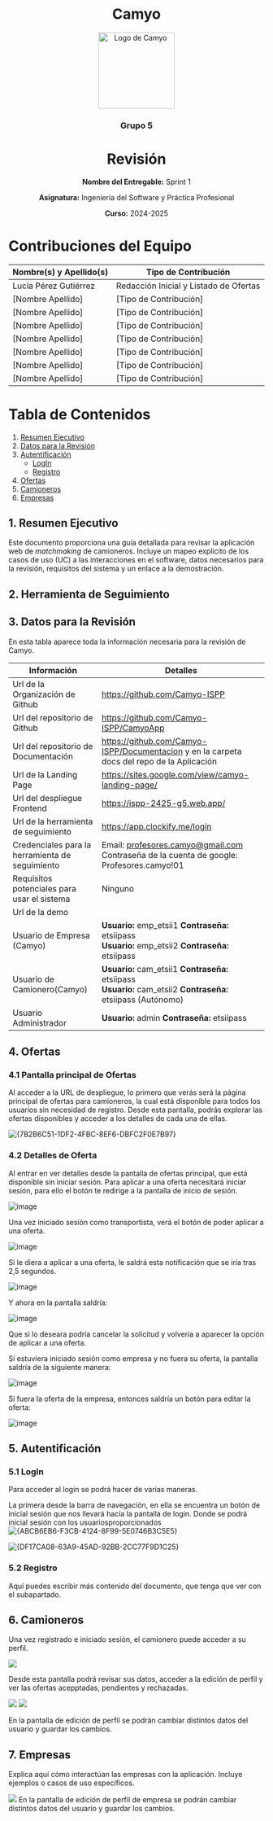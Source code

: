<h1 align="center">
  Camyo
</h1>

<p align="center">
  <img src="https://i.imgur.com/C72nY4p.png" alt="Logo de Camyo" width="150">
</p>

<h3 align="center">
  <strong>Grupo 5</strong>
</h3>

<h1 align="center">
  <strong>Revisión</strong>
</h1>

<p align="center">
  <strong>Nombre del Entregable:</strong> Sprint 1 
</p>
<p align="center">
  <strong>Asignatura:</strong> Ingeniería del Software y Práctica Profesional  
</p>
<p align="center">
  <strong>Curso:</strong> 2024-2025  
</p>

# Contribuciones del Equipo

| Nombre(s) y Apellido(s) | Tipo de Contribución |
| --- | --- |
| Lucía Pérez Gutiérrez | Redacción Inicial y Listado de Ofertas |
| [Nombre Apellido] | [Tipo de Contribución] |
| [Nombre Apellido] | [Tipo de Contribución] |
| [Nombre Apellido] | [Tipo de Contribución] |
| [Nombre Apellido] | [Tipo de Contribución] |
| [Nombre Apellido] | [Tipo de Contribución] |
| [Nombre Apellido] | [Tipo de Contribución] |
| [Nombre Apellido] | [Tipo de Contribución] |

# Tabla de Contenidos

1. [Resumen Ejecutivo](https://www.notion.so/Gu-a-de-uso-de-la-aplicaci-n-1b092cecbe9980f5a4b6d7897ce99f44?pvs=21)
2. [Datos para la Revisión](https://www.notion.so/Gu-a-de-uso-de-la-aplicaci-n-1b092cecbe9980f5a4b6d7897ce99f44?pvs=21)
3. [Autentificación](https://www.notion.so/Gu-a-de-uso-de-la-aplicaci-n-1b092cecbe9980f5a4b6d7897ce99f44?pvs=21)
    - [LogIn](https://www.notion.so/Gu-a-de-uso-de-la-aplicaci-n-1b092cecbe9980f5a4b6d7897ce99f44?pvs=21)
    - [Registro](https://www.notion.so/Gu-a-de-uso-de-la-aplicaci-n-1b092cecbe9980f5a4b6d7897ce99f44?pvs=21)
4. [Ofertas](https://www.notion.so/Gu-a-de-uso-de-la-aplicaci-n-1b092cecbe9980f5a4b6d7897ce99f44?pvs=21)
5. [Camioneros](https://www.notion.so/Gu-a-de-uso-de-la-aplicaci-n-1b092cecbe9980f5a4b6d7897ce99f44?pvs=21)
6. [Empresas](https://www.notion.so/Gu-a-de-uso-de-la-aplicaci-n-1b092cecbe9980f5a4b6d7897ce99f44?pvs=21)

## 1. Resumen Ejecutivo

Este documento proporciona una guía detallada para revisar la aplicación web de *matchmaking* de camioneros. Incluye un mapeo explícito de los casos de uso (UC) a las interacciones en el software, datos necesarios para la revisión, requisitos del sistema y un enlace a la demostración.

## 2. Herramienta de Seguimiento

## 3. Datos para la Revisión

En esta tabla aparece toda la información necesaria para la revisión de Camyo.

| Información | Detalles |
| --- | --- |
| Url de la Organización de Github | https://github.com/Camyo-ISPP |
| Url del repositorio de Github | https://github.com/Camyo-ISPP/CamyoApp |
| Url del repositorio de Documentación | https://github.com/Camyo-ISPP/Documentacion y en la carpeta docs del repo de la Aplicación |
| Url de la Landing Page | https://sites.google.com/view/camyo-landing-page/ |
| Url del despliegue Frontend | https://ispp-2425-g5.web.app/ |
| Url de la herramienta de seguimiento  | https://app.clockify.me/login |
| Credenciales para la herramienta de seguimiento  | Email: [profesores.camyo@gmail.com](mailto:profesores.camyo@gmail.com)<br>Contraseña de la cuenta de google: Profesores.camyo!01 |
| Requisitos potenciales para usar el sistema | Ninguno |
| Url de la demo |  |
| Usuario de Empresa (Camyo) | **Usuario:** emp_etsii1  **Contraseña:** etsiipass<br>**Usuario:** emp_etsii2  **Contraseña:** etsiipass |
| Usuario de Camionero(Camyo) | **Usuario:** cam_etsii1  **Contraseña:** etsiipass<br>**Usuario:** cam_etsii2  **Contraseña:** etsiipass (Autónomo) |
| Usuario Administrador  | **Usuario:** admin  **Contraseña:** etsiipass |
## 4. Ofertas

### 4.1 Pantalla principal de Ofertas

Al acceder a la URL de despliegue, lo primero que verás será la página principal de ofertas para camioneros, la cual está disponible para todos los usuarios sin necesidad de registro. Desde esta pantalla, podrás explorar las ofertas disponibles y acceder a los detalles de cada una de ellas.

![{7B2B6C51-1DF2-4FBC-8EF6-DBFC2F0E7B97}](https://github.com/user-attachments/assets/386a59f1-c2ef-4458-8a0c-1ba23f575886)

### 4.2 Detalles de Oferta

Al entrar en ver detalles desde la pantalla de ofertas principal, que está disponible sin iniciar sesión. Para aplicar a una oferta necesitará iniciar sesión, para ello el botón te redirige a la pantalla de inicio de sesión. 

![image](https://github.com/user-attachments/assets/d9ed9fba-9e45-4950-a6cd-9bdbf7f01d28)

Una vez iniciado sesión como transportista, verá el botón de poder aplicar a una oferta.

![image](https://github.com/user-attachments/assets/fc5e9372-bef2-4b04-b63c-a45b51b96d98)

Si le diera a aplicar a una oferta, le saldrá esta notificación que se iría tras 2,5 segundos.

![image](https://github.com/user-attachments/assets/4273db13-3ae5-4760-8c07-2dc47fc0d758)

Y ahora en la pantalla saldría:

![image](https://github.com/user-attachments/assets/db50466f-afd0-4179-b09a-d8801eec5450)

Que si lo deseara podría cancelar la solicitud y volvería a aparecer la opción de aplicar a una oferta.

Si estuviera iniciado sesión como empresa y no fuera su oferta, la pantalla saldría de la siguiente manera:

![image](https://github.com/user-attachments/assets/9b00f316-e94f-43ff-8aef-e602e0d4edda)

Si fuera la oferta de la empresa, entonces saldría un botón para editar la oferta:

![image](https://github.com/user-attachments/assets/9c9a827b-289d-49ce-b5a4-2265129d81d8)


## 5. Autentificación

### 5.1 LogIn

Para acceder al login se podrá hacer de varias maneras.

La primera desde la barra de navegación, en ella se encuentra un botón de inicial sesión que nos llevará hacía la pantalla de login. Donde se podrá inicial sesión con los usuariosproporcionados
![{ABCB6EB6-F3CB-4124-8F99-5E0746B3C5E5}](https://github.com/user-attachments/assets/ee9b18eb-561c-4781-aff5-b5b1b331a35d)


![{DF17CA08-63A9-45AD-92BB-2CC77F9D1C25}](https://github.com/user-attachments/assets/0594eb93-9baa-4a83-b230-89468dcc5ee3)

### 5.2 Registro

Aquí puedes escribir más contenido del documento, que tenga que ver con el subapartado.


## 6. Camioneros

Una vez registrado e iniciado sesión, el camionero puede acceder a su perfil.

<img src="images/perfil_camionero_camyo.png">

Desde esta pantalla podrá revisar sus datos, acceder a la edición de perfil y ver las ofertas acepptadas, pendientes y rechazadas.

<img src="images/ofertas_perfil_cam_camyo.png">

<img src ="images/editar_camionero.png">

En la pantalla de edición de perfil se podrán cambiar distintos datos del usuario y guardar los cambios.

## 7. Empresas

Explica aquí cómo interactúan las empresas con la aplicación. Incluye ejemplos o casos de uso específicos.


<img src ="images/editar_empresa.png">
En la pantalla de edición de perfil de empresa se podrán cambiar distintos datos del usuario y guardar los cambios.